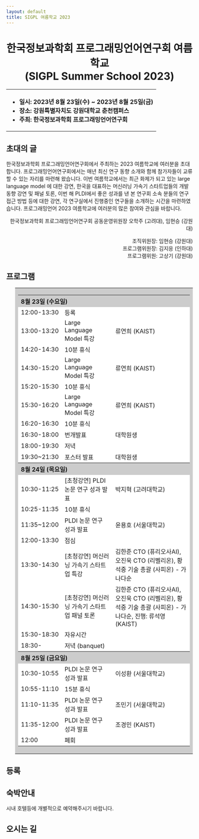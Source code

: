 ```yaml
---
layout: default
title: SIGPL 여름학교 2023
---
```


<h1>
<center>
한국정보과학회 프로그래밍언어연구회 여름학교
<br> (SIGPL Summer School 2023)
</center>
</h1>
<center><table><tbody><tr><th align="left">
<ul>
<li>
    일시: 2023년 8월 23일(수) ~ 2023년 8월 25일(금)
</li><li>
    장소: 강원특별자치도 강원대학교 춘천캠퍼스
</li><li>
    주최: 한국정보과학회 프로그래밍언어연구회
</li></ul>
</th></tr></tbody></table>
</center>

<h2>초대의 글</h2>

<p>
  한국정보과학회 프로그래밍언어연구회에서 주최하는 2023 여름학교에 여러분을 초대합니다.
  프로그래밍언어연구회에서는 매년 최신 연구 동향 소개와 함께 참가자들이 교류할 수 있는 자리를 마련해 왔습니다.
  이번 여름학교에서는 최근 화제가 되고 있는 large language model 에 대한 강연, 한국을 대표하는 머신러닝
  가속기 스타트업들의 개발 동향 강연 및 패널 토론, 이번 해 PLDI에서 좋은 성과를 낸 본 연구회 소속 분들의 연구
  접근 방법 등에 대한 강연, 각 연구실에서 진행중인 연구들을 소개하는 시간을 마련하였습니다. 프로그래밍언어 
  2023 여름학교에 여러분의 많은 참여와 관심을 바랍니다.
</p>

<p align="right">
한국정보과학회 프로그래밍언어연구회 공동운영위원장 오학주 (고려대), 임현승 (강원대)
</p>

<p align="right">
조직위원장: 임현승 (강원대)<br>
프로그램위원장: 김지응 (인하대) <br>
프로그램위원: 고상기 (강원대)
</p>

## 프로그램

<ul>
  <table border="0" cellspacing="0">
  <tbody><tr><td bgcolor="#cccccc">
  <table border="0" cellspacing="1pt">
<tbody>

  <tr><th colspan="3" align="left"> 8월 23일 (수요일)  </th></tr>
  <tr><td bgcolor="white"> 12:00-13:30 </td> <td bgcolor="white"> 등록 </td><td bgcolor="white"> </td></tr>
  <tr><td bgcolor="white"> 13:00-13:20 </td> <td bgcolor="white"> Large Language Model 특강 </td><td bgcolor="white"> 류연희 (KAIST) </td></tr>
  <tr><td bgcolor="white"> 14:20-14:30 </td> <td bgcolor="white"> 10분 휴식 </td><td bgcolor="white"> </td></tr>
  <tr><td bgcolor="white"> 14:30-15:20 </td> <td bgcolor="white"> Large Language Model 특강  </td><td bgcolor="white"> 류연희 (KAIST) </td></tr>
  <tr><td bgcolor="white"> 15:20-15:30 </td> <td bgcolor="white"> 10분 휴식 </td><td bgcolor="white"> </td></tr>
  <tr><td bgcolor="white"> 15:30-16:20 </td> <td bgcolor="white"> Large Language Model 특강 </td><td bgcolor="white"> 류연희 (KAIST)  </td></tr>
  <tr><td bgcolor="white"> 16:20-16:30 </td> <td bgcolor="white"> 10분 휴식 </td><td bgcolor="white"> </td></tr>
  <tr><td bgcolor="white"> 16:30-18:00 </td> <td bgcolor="white"> 번개발표 </td><td bgcolor="white"> 대학원생 </td></tr>
  <tr><td bgcolor="white"> 18:00-19:30 </td> <td bgcolor="white"> 저녁 </td><td bgcolor="white"> </td></tr>
  <tr><td bgcolor="white"> 19:30~21:30 </td> <td bgcolor="white"> 포스터 발표 </td><td bgcolor="white"> 대학원생  </td></tr>
  <tr><th colspan="3" align="left"> 8월 24일 (목요일)  </th></tr>
  <tr><td bgcolor="white"> 10:30-11:25 </td> <td bgcolor="white"> [초청강연] PLDI 논문 연구 성과 발표 </td><td bgcolor="white"> 박지혁 (고려대학교) </td></tr>
  <tr><td bgcolor="white"> 10:25-11:35 </td> <td bgcolor="white"> 10분 휴식 </td><td bgcolor="white"> </td></tr>
  <tr><td bgcolor="white"> 11:35~12:00 </td> <td bgcolor="white"> PLDI 논문 연구 성과 발표 </td><td bgcolor="white"> 윤용호 (서울대학교) </td></tr>
  <tr><td bgcolor="white"> 12:00-13:30 </td> <td bgcolor="white"> 점심 </td><td bgcolor="white"> </td></tr>
  <tr><td bgcolor="white"> 13:30-14:30 </td> <td bgcolor="white"> [초청강연] 머신러닝 가속기 스타트업 특강 </td><td bgcolor="white"> 김한준 CTO (퓨리오사AI), 오진욱 CTO (리벨리온), 황석중 기술 총괄 (사피온) - 가나다순 </td></tr>
  <tr><td bgcolor="white"> 14:30-15:30 </td> <td bgcolor="white">  [초청강연]  머신러닝 가속기 스타트업 패널 토론 </td><td bgcolor="white"> 김한준 CTO (퓨리오사AI), 오진욱 CTO (리벨리온), 황석중 기술 총괄 (사피온) - 가나다순, 진행: 류석영 (KAIST) </td></tr>
  <tr><td bgcolor="white"> 15:30-18:30 </td> <td bgcolor="white"> 자유시간 </td><td bgcolor="white"> </td></tr>
  <tr><td bgcolor="white"> 18:30- </td> <td bgcolor="white"> 저녁 (banquet) </td><td bgcolor="white"> </td></tr>
  <tr><th colspan="3" align="left"> 8월 25일 (금요일)  </th></tr>
  <tr><td bgcolor="white"> 10:30-10:55 </td> <td bgcolor="white"> PLDI 논문 연구 성과 발표 </td><td bgcolor="white"> 이성환 (서울대학교) </td></tr>
  <tr><td bgcolor="white"> 10:55-11:10 </td> <td bgcolor="white"> 15분 휴식 </td><td bgcolor="white"> </td></tr>
  <tr><td bgcolor="white"> 11:10-11:35 </td> <td bgcolor="white"> PLDI 논문 연구 성과 발표 </td><td bgcolor="white"> 조민기 (서울대학교) </td></tr>
  <tr><td bgcolor="white"> 11:35-12:00 </td> <td bgcolor="white"> PLDI 논문 연구 성과 발표 </td><td bgcolor="white"> 조경민 (KAIST) </td></tr>
  <tr><td bgcolor="white"> 12:00       </td> <td bgcolor="white"> 폐회 </td><td bgcolor="white"> </td></tr>
</tbody>
  </table></td></tr></tbody></table>
</ul>


## 등록

<!--
<b>2023.02.14: 등록 가능 인원이 마감되어 사전등록이 종료되었으며, 현장등록을 진행하지 않습니다.</b>

<ul>

    <li> 사전등록 마감: 2월 10일 (금요일)

  </li><li> 등록 방법: <a href= "http://www.kiise.or.kr/conference/conf/122/" target="_blank"> <font color="red">등록 페이지</font> </a>를 통하여 등록할 수 있습니다.
<table border="1" bordercolor="#a0a0a0" cellspacing="0">
<tbody><tr><th>&nbsp;</th><th>학생</th><th>일반</th></tr>
<tr align="center"><th>사전 등록 </th><td>100,000원</td><td>200,000원</td></tr>
<tr align="center"><th>현장 등록 </th><td>150,000원</td><td>300,000원</td></tr>
</tbody></table>
</li>

<li>무료 제공되는 식사는 수요일 저녁 만찬, 목요일 점심/저녁입니다.</li>

</ul>
-->

## 숙박안내

시내 호텔등에 개별적으로 예약해주시기 바랍니다.

<!--
<ul>
<li><a href="https://www.hotelahill.com/">아리랑힐 호텔 동대문</a></li> (대중교통 15분, 도보 25분)
</ul>
-->

<!--
## 교내 숙박 안내

<table border="1" bordercolor="#a0a0a0" cellspacing="0">
<tbody><tr><th>장소</th><th>인원</th><th>1박</th><th>2박</th><th>구성</th></tr>
<tr align="center"><th> 학생기숙사BTL </th><td>1인 1실</td><td>28,000원</td><td>45,000원</td><td>(1인 x 17,000원/박 x N박 + 이불대여료 11,000원)		</td></tr>
<tr align="center"><th> &nbsp; </th><td>2인 1실</td><td>44,000원</td><td>66,000원</td><td>(2인 x 11,000원/박 x N박 + 2인 x 이불대여료 11,000원)</td></tr>
<tr align="center"><th> G&R 게스트하우스 </th><td>1인 1실</td><td>35,000원</td><td>70,000원</td><td>(1인 x 35,000원/박 x N박)</td></tr>
</tbody></table>

[교내 숙박 등록 홈페이지](https://forms.gle/fnH1rtMh36BzWdE36)
<br>
(여름학교 행사 등록과 별도로 신청하고 비용을 계좌 이체 - 선착순 배정)


## 오픈 채팅방

<https://open.kakao.com/o/ghpNl4ve>
암호: 현장에서 알려드립니다.
-->

## 오시는 길

<!--
[행사장소:
<a href="https://map.naver.com/v5/search/%EA%B3%A0%EB%A0%A4%EB%8C%80%ED%95%99%EA%B5%90%20%EC%84%9C%EC%9A%B8%EC%BA%A0%ED%8D%BC%EC%8A%A4%20%ED%95%98%EB%82%98%EC%8A%A4%ED%80%98%EC%96%B4/place/18902329?c=18,0,0,0,dh&isCorrectAnswer=true">고려대학교 서울캠퍼스 하나스퀘어</a> (강당, B112호)]
<br>
-->
